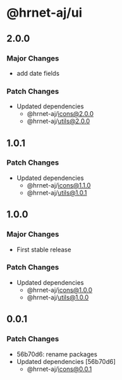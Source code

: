 # @hrnet-aj/ui

## 2.0.0

### Major Changes

- add date fields

### Patch Changes

- Updated dependencies
  - @hrnet-aj/icons@2.0.0
  - @hrnet-aj/utils@2.0.0

## 1.0.1

### Patch Changes

- Updated dependencies
  - @hrnet-aj/icons@1.1.0
  - @hrnet-aj/utils@1.0.1

## 1.0.0

### Major Changes

- First stable release

### Patch Changes

- Updated dependencies
  - @hrnet-aj/icons@1.0.0
  - @hrnet-aj/utils@1.0.0

## 0.0.1

### Patch Changes

- 56b70d6: rename packages
- Updated dependencies [56b70d6]
  - @hrnet-aj/icons@0.0.1
